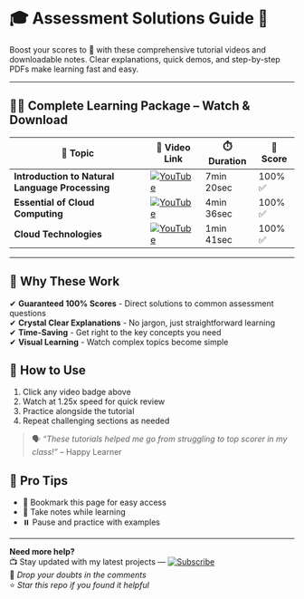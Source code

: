 # 🎓 Assessment Solutions Guide 🚀

Boost your scores to 💯 with these comprehensive tutorial videos and downloadable notes. Clear explanations, quick demos, and step-by-step PDFs make learning fast and easy.

---

## 🎥📄 Complete Learning Package – Watch & Download

| 📌 **Topic**                              | 🔗 **Video Link**                                                                                              | ⏱️ **Duration**     | 🎯 **Score** |
|-------------------------------------------|---------------------------------------------------------------------------------------------------------------|---------------------|--------------|
| **Introduction to Natural Language Processing** | [![YouTube](https://img.shields.io/badge/YouTube-Watch-red)](https://youtu.be/XhxYsZdBBH4)                     | 7min 20sec          | 100% ✅       |
| **Essential of Cloud Computing**          | [![YouTube](https://img.shields.io/badge/YouTube-Watch-red)](https://youtu.be/wX9f7hOzfdQ)                     | 4min 36sec          | 100% ✅       |
| **Cloud Technologies**                    | [![YouTube](https://img.shields.io/badge/YouTube-Watch-red)](https://youtu.be/80fnrvOkzWc)                     | 1min 41sec          | 100% ✅       |

---

## 💯 Why These Work

✔ **Guaranteed 100% Scores** - Direct solutions to common assessment questions  
✔ **Crystal Clear Explanations** - No jargon, just straightforward learning  
✔ **Time-Saving** - Get right to the key concepts you need  
✔ **Visual Learning** - Watch complex topics become simple  

## 🎯 How to Use
1. Click any video badge above
2. Watch at 1.25x speed for quick review
3. Practice alongside the tutorial
4. Repeat challenging sections as needed

> 🗣️ _“These tutorials helped me go from struggling to top scorer in my class!”_ – Happy Learner

## 📌 Pro Tips
- 📑 Bookmark this page for easy access  
- 📝 Take notes while learning  
- ⏸️ Pause and practice with examples

---

**Need more help?**  
📺 Stay updated with my latest projects — [![Subscribe](https://img.shields.io/badge/YouTube-Subscribe-red?logo=youtube&logoColor=white)](https://www.youtube.com/@CodeArtistry63) <br>
💬 *Drop your doubts in the comments*  
⭐ *Star this repo if you found it helpful*
